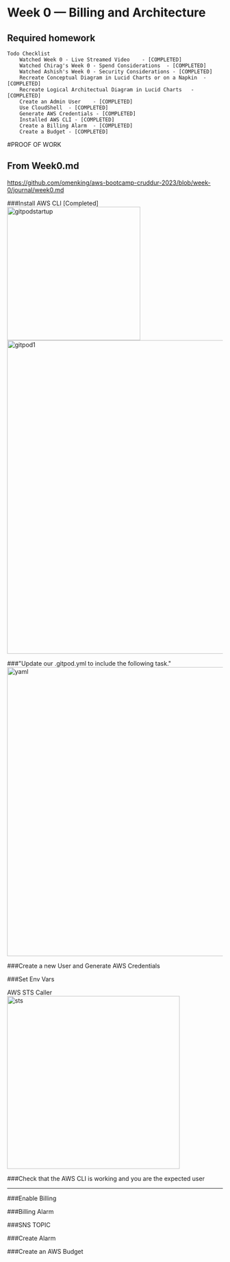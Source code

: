 # Week 0 — Billing and Architecture

## Required homework
```
Todo Checklist
	Watched Week 0 - Live Streamed Video	- [COMPLETED]
	Watched Chirag's Week 0 - Spend Considerations	- [COMPLETED]
	Watched Ashish's Week 0 - Security Considerations - [COMPLETED]
	Recreate Conceptual Diagram in Lucid Charts or on a Napkin	- [COMPLETED]
	Recreate Logical Architectual Diagram in Lucid Charts	- [COMPLETED]
	Create an Admin User	- [COMPLETED]
	Use CloudShell	- [COMPLETED]
	Generate AWS Credentials - [COMPLETED] 
	Installed AWS CLI - [COMPLETED]
	Create a Billing Alarm	- [COMPLETED] 
	Create a Budget - [COMPLETED]
```


#PROOF OF WORK

## From Week0.md 
https://github.com/omenking/aws-bootcamp-cruddur-2023/blob/week-0/journal/week0.md

###Install AWS CLI [Completed]
<img width="311" alt="gitpodstartup" src="https://user-images.githubusercontent.com/77585708/219138773-f8103e21-f89f-449a-a9ff-c7358dfcde32.png">
<img width="731" alt="gitpod1" src="https://user-images.githubusercontent.com/77585708/219138794-698afdfa-09d6-4122-9b98-0642ed2e9643.png">


###"Update our .gitpod.yml to include the following task."
<img width="674" alt="yaml" src="https://user-images.githubusercontent.com/77585708/219138699-7e266fa7-a424-4448-b3fd-ddfe5531bc9f.png">

###Create a new User and Generate AWS Credentials
<sceenshot>

###Set Env Vars
<screenshot>

AWS STS Caller
<img width="403" alt="sts" src="https://user-images.githubusercontent.com/77585708/219139244-4836c149-8068-4840-9f81-cf91d25f853e.png">


###Check that the AWS CLI is working and you are the expected user
<screenshot>

-----------------------------------------------------------------------------------------------
###Enable Billing
<screen shots>

###Billing Alarm
<screen shots>

###SNS TOPIC
<screen shots>

###Create Alarm


###Create an AWS Budget
<screen shots>
	
